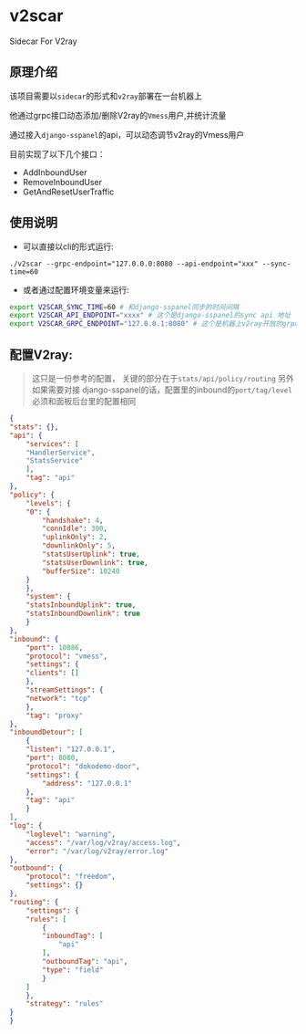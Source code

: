 # v2scar
Sidecar For V2ray

## 原理介绍

该项目需要以`sidecar`的形式和`v2ray`部署在一台机器上

他通过grpc接口动态添加/删除V2ray的`Vmess`用户,并统计流量

通过接入`django-sspanel`的api，可以动态调节v2ray的Vmess用户

目前实现了以下几个接口：

* AddInboundUser
* RemoveInboundUser
* GetAndResetUserTraffic

## 使用说明

* 可以直接以cli的形式运行:

`./v2scar --grpc-endpoint="127.0.0.0:8080 --api-endpoint="xxx" --sync-time=60`

* 或者通过配置环境变量来运行:

```bash
export V2SCAR_SYNC_TIME=60 # 和django-sspanel同步的时间间隔
export V2SCAR_API_ENDPOINT="xxxx" # 这个是django-sspanel的sync api 地址
export V2SCAR_GRPC_ENDPOINT="127.0.0.1:8080" # 这个是机器上v2ray开放的grpc地址
```

## 配置V2ray:

> 这只是一份参考的配置，
> 关键的部分在于`stats/api/policy/routing`
> 另外如果需要对接 django-sspanel的话，配置里的inbound的`port/tag/level`必须和面板后台里的配置相同

```json
{
"stats": {},
"api": {
    "services": [
    "HandlerService",
    "StatsService"
    ],
    "tag": "api"
},
"policy": {
    "levels": {
    "0": {
        "handshake": 4,
        "connIdle": 300,
        "uplinkOnly": 2,
        "downlinkOnly": 5,
        "statsUserUplink": true,
        "statsUserDownlink": true,
        "bufferSize": 10240
    }
    },
    "system": {
    "statsInboundUplink": true,
    "statsInboundDownlink": true
    }
},
"inbound": {
    "port": 10086,
    "protocol": "vmess",
    "settings": {
    "clients": []
    },
    "streamSettings": {
    "network": "tcp"
    },
    "tag": "proxy"
},
"inboundDetour": [
    {
    "listen": "127.0.0.1",
    "port": 8080,
    "protocol": "dokodemo-door",
    "settings": {
        "address": "127.0.0.1"
    },
    "tag": "api"
    }
],
"log": {
    "loglevel": "warning",
    "access": "/var/log/v2ray/access.log",
    "error": "/var/log/v2ray/error.log"
},
"outbound": {
    "protocol": "freedom",
    "settings": {}
},
"routing": {
    "settings": {
    "rules": [
        {
        "inboundTag": [
            "api"
        ],
        "outboundTag": "api",
        "type": "field"
        }
    ]
    },
    "strategy": "rules"
}
}
```